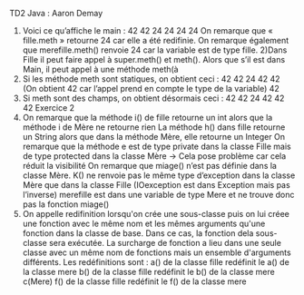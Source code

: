TD2 Java : Aaron Demay
1)	Voici ce qu’affiche le main :
42
42
24
24
24
24
On remarque que « fille.meth » retourne 24 car elle a été redifinie.
On remarque également que merefille.meth() renvoie 24 car la variable est de type fille.
2)Dans Fille il peut faire appel à super.meth() et meth(). Alors que s’il est dans Main, il peut appel à une méthode meth(à
3) Si les méthode meth sont statiques, on obtient ceci : 
42
42
24
42
42 (On obtient 42 car l’appel prend en compte le type de la variable)
42
4) Si meth sont des champs, on obtient désormais ceci :
42
42
24
42
42
42
Exercice 2
1)	On remarque que la méthode i() de fille retourne un int alors que la méthode i de Mère ne retourne rien
La méthode h() dans fille retourne un String alors que dans la méthode Mère, elle retourne un Integer
On remarque que la méthode e est de type private dans la classe Fille mais de type protected dans la classe Mère -> Cela pose problème car cela réduit la visibilité 
On remarque que miage() n’est pas définie dans la classe Mère.
K() ne renvoie pas le même type d’exception dans la classe Mère que dans la classe Fille (IOexception est dans Exception mais pas l’inverse)
merefille est dans une variable de type Mere et ne trouve donc pas la fonction miage()
3) On appelle redifinition lorsqu'on crée une sous-classe puis on lui créee une fonction avec le même nom et les mêmes arguments qu'une fonction dans la classe de base. Dans ce cas, la fonction dela sous-classe sera exécutée.
La surcharge de fonction a lieu dans une seule classe avec un même nom de fonctions mais un ensemble d'arguments différents.
Les redéfinitions sont :
a() de la classe fille redéfinit le a() de la classe mere
b() de la classe fille redéfinit le b() de la classe mere
c(Mere) 
f() de la classe fille redéfinit le f() de la classe mere









